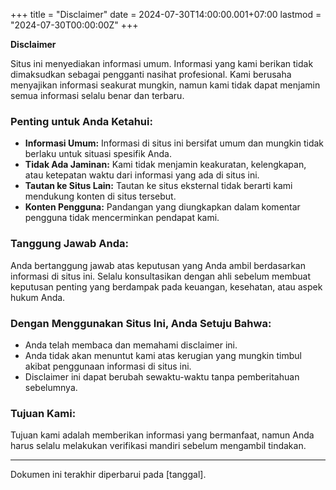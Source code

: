+++
title = "Disclaimer"
date = 2024-07-30T14:00:00.001+07:00
lastmod = "2024-07-30T00:00:00Z"
+++

**Disclaimer**

Situs ini menyediakan informasi umum. Informasi yang kami berikan tidak dimaksudkan sebagai pengganti nasihat profesional. Kami berusaha menyajikan informasi seakurat mungkin, namun kami tidak dapat menjamin semua informasi selalu benar dan terbaru.

### Penting untuk Anda Ketahui:
- **Informasi Umum:** Informasi di situs ini bersifat umum dan mungkin tidak berlaku untuk situasi spesifik Anda.
- **Tidak Ada Jaminan:** Kami tidak menjamin keakuratan, kelengkapan, atau ketepatan waktu dari informasi yang ada di situs ini.
- **Tautan ke Situs Lain:** Tautan ke situs eksternal tidak berarti kami mendukung konten di situs tersebut.
- **Konten Pengguna:** Pandangan yang diungkapkan dalam komentar pengguna tidak mencerminkan pendapat kami.

### Tanggung Jawab Anda:
Anda bertanggung jawab atas keputusan yang Anda ambil berdasarkan informasi di situs ini. Selalu konsultasikan dengan ahli sebelum membuat keputusan penting yang berdampak pada keuangan, kesehatan, atau aspek hukum Anda.

### Dengan Menggunakan Situs Ini, Anda Setuju Bahwa:
- Anda telah membaca dan memahami disclaimer ini.
- Anda tidak akan menuntut kami atas kerugian yang mungkin timbul akibat penggunaan informasi di situs ini.
- Disclaimer ini dapat berubah sewaktu-waktu tanpa pemberitahuan sebelumnya.

### Tujuan Kami:
Tujuan kami adalah memberikan informasi yang bermanfaat, namun Anda harus selalu melakukan verifikasi mandiri sebelum mengambil tindakan.

---

Dokumen ini terakhir diperbarui pada [tanggal].

